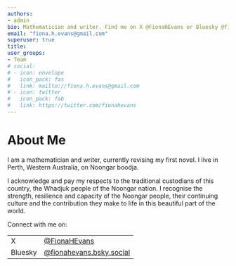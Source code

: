 ```yaml
---
authors:
- admin
bio: Mathematician and writer. Find me on X @FionaHEvans or Bluesky @fionahevans.bsky.social.
email: "fiona.h.evans@gmail.com"
superuser: true
title: 
user_groups:
- Team
# social:
# - icon: envelope
#   icon_pack: fas
#   link: mailto://fiona.h.evans@gmail.com
# - icon: twitter
#   icon_pack: fab
#   link: https://twitter.com/fionahevans
---
```

<!--
<br/><br/><br/>
-->
# About Me
I am a mathematician and writer, currently revising my first novel. I live in Perth, Western Australia, on Noongar boodja. 

I acknowledge and pay my respects to the traditional custodians of this country, the Whadjuk people of the Noongar nation. I recognise the strength, resilience and capacity of the Noongar people, their continuing culture and the contribution they make to life in this beautiful part of the world.


Connect with me on:<br>
<table>
<td>X</td>
<td><a href="https://x.com/FionaHEvans">@FionaHEvans</a></td>
</tr>
<tr>
<td>Bluesky</td>
<td><a href="https://bsky.app/profile/fionahevans.bsky.social">@fionahevans.bsky.social</a></td>
</tr>
</table>




<!--
<i class="fab fa-twitter" style="color:#2d8aa9"></i>
&nbsp; <a href="https://twitter.com/FionaHEvans"> Fiona H Evans</a> 


<i class="fa-brands fa-x-twitter" style="color:#2d8aa9"></i>
&nbsp; <a href="https://x.com/FionaHEvans"> Fiona H Evans</a> 
<i class="fa-brands fa-bluesky"></i>
&nbsp; <a href="https://bsky.app/profile/fionahevans.bsky.social"> Fiona H Evans</a> 
-->



 



